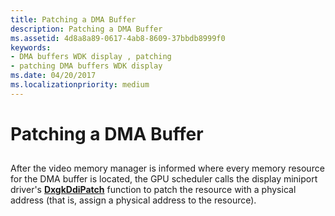 ```yaml
---
title: Patching a DMA Buffer
description: Patching a DMA Buffer
ms.assetid: 4d8a8a89-0617-4ab8-8609-37bbdb8999f0
keywords:
- DMA buffers WDK display , patching
- patching DMA buffers WDK display
ms.date: 04/20/2017
ms.localizationpriority: medium
---
```


# Patching a DMA Buffer


## <span id="ddk_patching_a_dma_buffer_gg"></span><span id="DDK_PATCHING_A_DMA_BUFFER_GG"></span>


After the video memory manager is informed where every memory resource for the DMA buffer is located, the GPU scheduler calls the display miniport driver's [**DxgkDdiPatch**](https://docs.microsoft.com/windows-hardware/drivers/ddi/d3dkmddi/nc-d3dkmddi-dxgkddi_patch) function to patch the resource with a physical address (that is, assign a physical address to the resource).

 

 





